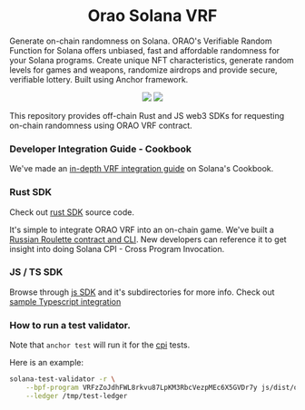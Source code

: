 <h1 align="center">
  Orao Solana VRF
</h1>

<p>
  Generate on-chain randomness on Solana. ORAO's Verifiable Random Function for Solana offers unbiased, fast and affordable randomness for your Solana programs. Create unique NFT characteristics, generate random levels for games and weapons, randomize airdrops and provide secure, verifiable lottery. Built using Anchor framework.
</p>
<p align="center">
  <a href="https://www.npmjs.com/package/@orao-network/solana-vrf"><img src="https://img.shields.io/npm/v/%40metaplex-foundation%2Fmpl-bubblegum?logo=npm&color=377CC0" /></a>
  <a href="https://crates.io/crates/orao-solana-vrf"><img src="https://img.shields.io/crates/v/orao-solana-vrf?logo=rust&color=darkgreen" /></a>
</p>


This repository provides off-chain Rust and JS web3 SDKs for requesting on-chain
randomness using ORAO VRF contract.

### Developer Integration Guide - Cookbook
We've made an [in-depth VRF integration guide](https://solanacookbook.com/integrations/orao-vrf.html#basic-usage-scenario) on Solana's Cookbook.

### Rust SDK
Check out [rust SDK](https://github.com/orao-network/solana-vrf/tree/master/rust) source code.

It's simple to integrate ORAO VRF into an on-chain game. We've built a [Russian Roulette contract and CLI](https://github.com/orao-network/solana-vrf/tree/master/rust/examples/cpi). New developers can reference it to get insight into doing Solana CPI - Cross Program Invocation.


### JS / TS SDK
Browse through [js SDK](https://github.com/orao-network/solana-vrf/tree/master/js) and it's subdirectories for more info.
Check out [sample Typescript integration](https://github.com/orao-network/solana-vrf/blob/master/rust/examples/cpi/tests/russian-roulette.ts)

### How to run a test validator.

Note that `anchor test` will run it for the [cpi](rust/examples/cpi) tests.

Here is an example:

```sh
solana-test-validator -r \
    --bpf-program VRFzZoJdhFWL8rkvu87LpKM3RbcVezpMEc6X5GVDr7y js/dist/orao_vrf.so \
    --ledger /tmp/test-ledger
```
